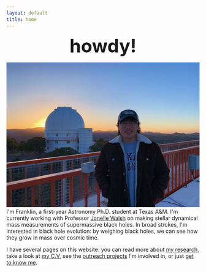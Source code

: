 ```yaml
---
layout: default
title: home
---
```


<p style="text-align: center;"> <font size="8"> <strong>howdy!</strong> </font></p>

![index](/assets/img/horizontal_headshot_mcdonald.JPG)
I'm Franklin, a first-year Astronomy Ph.D. student at Texas A&M. I'm currently working with Professor [Jonelle Walsh](https://jonellewalsh.weebly.com/) on making stellar dynamical mass measurements of supermassive black holes. In broad strokes, I'm interested in black hole evolution: by weighing black holes, we can see how they grow in mass over cosmic time.

I have several pages on this website: you can read more about [my research](https://franklin-wang.github.io/research.html), take a look at [my C.V](https://franklin-wang.github.io/vitae.html), see the [outreach projects](https://franklin-wang.github.io/outreach.html) I'm involved in, or just [get to know me](https://franklin-wang.github.io/about.html). 

